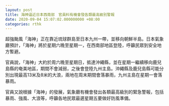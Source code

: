 ```yaml
---
layout: post
title: 海神逼近日本西南部　官員料有機會發各類最高級別警報
date: 2020-09-04 15:07:02.000000000 +08:00
categories: rthk
---
```


超強颱風「海神」正在靠近琉球群島至日本九州一帶，並移向朝鮮半島。日本氣象廳預計，「海神」將於星期六晚至星期一，在西南部地區登陸，呼籲民眾到安全地方暫避。

官員說，「海神」大約於周六晚至星期日，抵達沖繩縣，並在星期一繼續移向鹿兒島縣的奄美地區，期間不會減弱，之後會登陸九州主島。沖繩縣及鹿兒島縣可能分別出現最高13米及8米的大浪，兩地在周末期間會落暴雨，九州主島在星期一會落暴雨。

官員又說根據「海神」的發展，氣象廳有機會發出各類最高級別的緊急警報，包括暴雨、強風、大浪等，呼籲各地民眾最遲星期五要做好防風準備。
